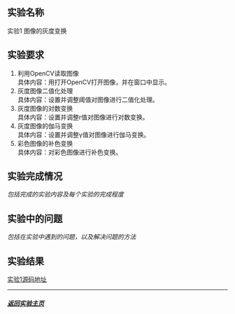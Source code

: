 ## 实验名称

实验1 图像的灰度变换

## 实验要求

1. 利用OpenCV读取图像  
	具体内容：用打开OpenCV打开图像，并在窗口中显示。	
2. 灰度图像二值化处理	
	具体内容：设置并调整阈值对图像进行二值化处理。 	
3. 灰度图像的对数变换	
	具体内容：设置并调整r值对图像进行对数变换。 	
4. 灰度图像的伽马变换	
	具体内容：设置并调整γ值对图像进行伽马变换。	
5. 彩色图像的补色变换 	
	具体内容：对彩色图像进行补色变换。 	


## 实验完成情况

_包括完成的实验内容及每个实验的完成程度_



## 实验中的问题

_包括在实验中遇到的问题，以及解决问题的方法_



## 实验结果

[实验1源码地址](https://github.com/chengx-coding/USTC-MSE_DIP_Exp/blob/master/Exp01.cpp)


---
##### [返回实验主页](https://chengx-coding.github.io/USTC-MSE_DIP_Exp/)